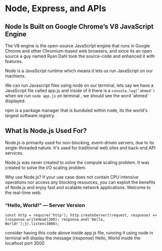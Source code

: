 # Node, Express, and APIs

## Node Is Built on Google Chrome’s V8 JavaScript Engine

The V8 engine is the open-source JavaScript engine that runs in Google Chrome and other Chromium-based web browsers, and since its an open source
a guy named Ryan Dahl took the source-code and enhanced it with features.

Node is a JavaScript runtime which means it lets us run JavaScript on our machiens.

We can run Javascript files using node on our terminal, lets say we have a JavaScript file called app.js and inside of it there is a `console.log('ahmed')`
when we run `node app.js` on terminal , we should see the word 'ahmed' displayed.

npm is a package manager that is bunduled within node, its the world's largest software registry.

## What Is Node.js Used For?

Node.js is primarily used for non-blocking, event-driven servers, due to its single-threaded nature. It's used for traditional web sites and back-end API services.

Node.js was never created to solve the compute scaling problem. It was created to solve the I/O scaling problem.

Why use Node.js? If your use case does not contain CPU intensive operations nor access any blocking resources, you can exploit the benefits of Node.js and enjoy fast and scalable network applications. Welcome to the real-time web.

### “Hello, World!” — Server Version

`const http = require('http'); http.createServer((request, response) => {response.writeHead(200); response.end('Hello, World!');}).listen(3000);`

consider having this code above inside app.js file, running it using node in terminal will display the message (response) Hello, World inside the localhost port 3000
